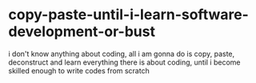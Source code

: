 # copy-paste-until-i-learn-software-development-or-bust
i don't know anything about coding, all i am gonna do is copy, paste, deconstruct and learn everything there is about coding, until i become skilled enough to write codes from scratch

